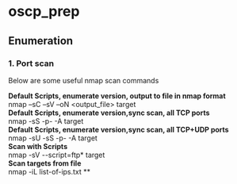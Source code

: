 # oscp_prep

## Enumeration 
### 1. Port scan<br>
Below are some useful nmap scan commands<br>

**Default Scripts, enumerate version, output to file in nmap format**<br>
  nmap –sC –sV –oN <output_file> target <br>
**Default Scripts, enumerate version,sync scan, all TCP ports**<br>
  nmap -sS -p- -A target <br>
**Default Scripts, enumerate version,sync scan, all TCP+UDP ports**<br>
  nmap -sU -sS -p- -A target <br>
**Scan with Scripts**<br>
  nmap -sV --script=ftp* target <br>
**Scan targets from file**<br>
  nmap -iL list-of-ips.txt
**
